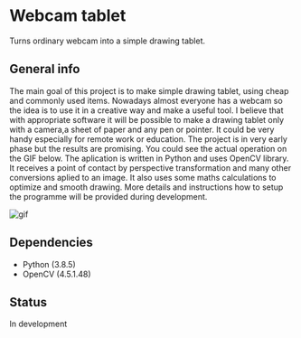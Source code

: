 # Webcam tablet
Turns ordinary webcam into a simple drawing tablet.

## General info
The main goal of this project is to make simple drawing tablet, using cheap and commonly used items. Nowadays almost everyone has a webcam so the idea is to use it in a creative way and make a useful tool. I believe that with appropriate software it will be possible to make a drawing tablet only with a camera,a sheet of paper and any pen or pointer. It could be very handy especially for remote work or education. The project is in very early phase but the results are promising. You could see the actual operation on the GIF below. The aplication is written in Python and uses OpenCV library. It receives a point of contact by perspective transformation and many other conversions aplied to an image. It also uses some maths calculations to optimize and smooth drawing. More details and instructions how to setup the programme will be provided during development.   

![gif](gif/tablet.gif)

## Dependencies
- Python (3.8.5)
- OpenCV (4.5.1.48)

## Status
In development

